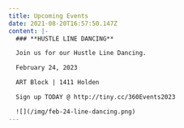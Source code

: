 ```yaml
---
title: Upcoming Events
date: 2021-08-20T16:57:50.147Z
content: |-
  ### **HUSTLE LINE DANCING**

  Join us for our Hustle Line Dancing.

  February 24, 2023

  ART Block | 1411 Holden

  Sign up TODAY @ http://tiny.cc/360Events2023

  ![](/img/feb-24-line-dancing.png)
---
```

